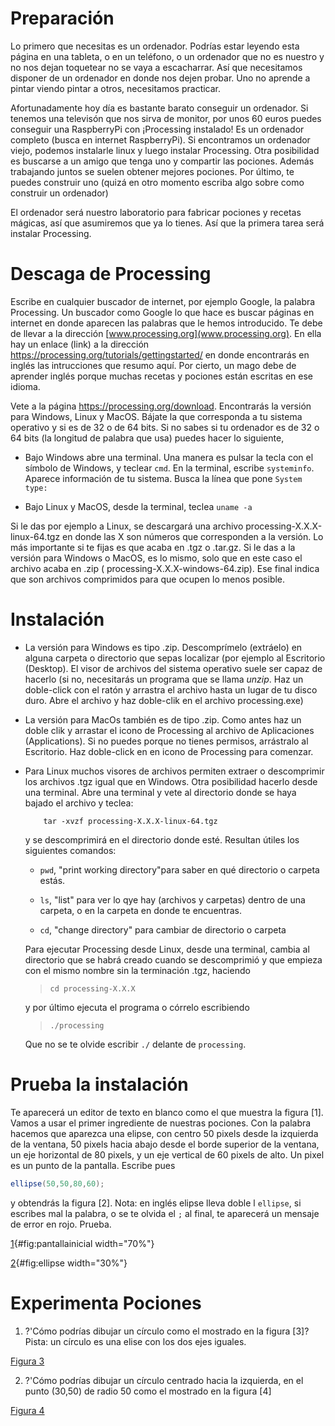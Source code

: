 # Preparación

Lo primero que necesitas es un ordenador. Podrías estar leyendo esta
página en una tableta, o en un teléfono, o un ordenador que no es
nuestro y no nos dejan toquetear no se vaya a escacharrar. Así que
necesitamos disponer de un ordenador en donde nos dejen probar. Uno no
aprende a pintar viendo pintar a otros, necesitamos practicar.

Afortunadamente hoy día es bastante barato conseguir un ordenador. Si
tenemos una televisón que nos sirva de monitor, por unos 60 euros puedes
conseguir una RaspberryPi con ¡Processing instalado! Es un ordenador
completo (busca en internet RaspberryPi). Si encontramos un ordenador
viejo, podemos instalarle linux y luego instalar Processing. Otra
posibilidad es buscarse a un amigo que tenga uno y compartir las
pociones. Además trabajando juntos se suelen obtener mejores pociones.
Por último, te puedes construir uno (quizá en otro momento escriba algo
sobre como construir un ordenador)

El ordenador será nuestro laboratorio para fabricar pociones y recetas
mágicas, así que asumiremos que ya lo tienes. Así que la primera tarea
será instalar Processing.

# Descaga de Processing

Escribe en cualquier buscador de internet, por ejemplo Google, la
palabra Processing. Un buscador como Google lo que hace es buscar
páginas en internet en donde aparecen las palabras que le hemos
introducido. Te debe de llevar a la dirección
[www.processing.org](www.processing.org). En ella hay un enlace (link) a
la dirección <https://processing.org/tutorials/gettingstarted/> en donde
encontrarás en inglés las intrucciones que resumo aquí. Por cierto, un
mago debe de aprender inglés porque muchas recetas y pociones están
escritas en ese idioma.

Vete a la página <https://processing.org/download>. Encontrarás la
versión para Windows, Linux y MacOS. Bájate la que corresponda a tu
sistema operativo y si es de 32 o de 64 bits. Si no sabes si tu
ordenador es de 32 o 64 bits (la longitud de palabra que usa) puedes
hacer lo siguiente,

-   Bajo Windows abre una terminal. Una manera es pulsar la tecla con el
    símbolo de Windows, y teclear `cmd`. En la terminal, escribe
    `systeminfo`. Aparece información de tu sistema. Busca la línea que
    pone `System type:`

-   Bajo Linux y MacOS, desde la terminal, teclea `uname -a`

Si le das por ejemplo a Linux, se descargará una archivo
processing-X.X.X-linux-64.tgz en donde las X son números que
corresponden a la versión. Lo más importante si te fijas es que acaba en
.tgz o .tar.gz. Si le das a la versión para Windows o MacOS, es lo
mismo, solo que en este caso el archivo acaba en .zip (
processing-X.X.X-windows-64.zip). Ese final indica que son archivos
comprimidos para que ocupen lo menos posible.

# Instalación

-   La versión para Windows es tipo .zip. Descomprímelo (extráelo) en
    alguna carpeta o directorio que sepas localizar (por ejemplo al
    Escritorio (Desktop). El visor de archivos del sistema operativo
    suele ser capaz de hacerlo (si no, necesitarás un programa que se
    llama *unzip*. Haz un doble-click con el ratón y arrastra el archivo
    hasta un lugar de tu disco duro. Abre el archivo y haz doble-clik en
    el archivo processing.exe)

-   La versión para MacOs también es de tipo .zip. Como antes haz un
    doble clik y arrastar el icono de Processing al archivo de
    Aplicaciones (Applications). Si no puedes porque no tienes permisos,
    arrástralo al Escritorio. Haz doble-click en en icono de Processing
    para comenzar.

-   Para Linux muchos visores de archivos permiten extraer o
    descomprimir los archivos .tgz igual que en Windows. Otra
    posibilidad hacerlo desde una terminal. Abre una terminal y vete al
    directorio donde se haya bajado el archivo y teclea:

    ``` {.shell}
        tar -xvzf processing-X.X.X-linux-64.tgz  
    ```

    y se descomprimirá en el directorio donde esté. Resultan útiles los
    siguientes comandos:

    -   `pwd`, "print working directory"para saber en qué directorio o
        carpeta estás.

    -   `ls`, "list" para ver lo qye hay (archivos y carpetas) dentro de
        una carpeta, o en la carpeta en donde te encuentras.

    -   `cd`, "change directory" para cambiar de directorio o carpeta

    Para ejecutar Processing desde Linux, desde una terminal, cambia al
    directorio que se habrá creado cuando se descomprimió y que empieza
    con el mismo nombre sin la terminación .tgz, haciendo

    > `cd processing-X.X.X`

    y por último ejecuta el programa o córrelo escribiendo

    > `./processing`

    Que no se te olvide escribir `./` delante de `processing`.

# Prueba la instalación

Te aparecerá un editor de texto en blanco como el que muestra la figura
[1]. Vamos a usar el primer ingrediente de
nuestras pociones. Con la palabra hacemos que aparezca una elipse, con
centro 50 pixels desde la izquierda de la ventana, 50 pixels hacia abajo
desde el borde superior de la ventana, un eje horizontal de 80 pixels, y
un eje vertical de 60 pixels de alto. Un pixel es un punto de la
pantalla. Escribe pues

``` {.java bgcolor="olive!10"}
ellipse(50,50,80,60);    
```

y obtendrás la figura [2]. Nota: en inglés elipse lleva doble l
`ellipse`, si escribes mal la palabra, o se te olvida el `;` al final,
te aparecerá un mensaje de error en rojo. Prueba.

[1](pictures/pantallainicial.png){#fig:pantallainicial width="70%"}

[2](pictures/ellipse.png){#fig:ellipse width="30%"}

# Experimenta Pociones

1.  ?'Cómo podrías dibujar un círculo como el mostrado en la figura
    [3]? Pista: un círculo es una elise con los dos ejes iguales.

[Figura 3](pictures/circle.png)

2.  ?'Cómo podrías dibujar un círculo centrado hacia la izquierda, en el
    punto (30,50) de radio 50 como el mostrado en la figura
    [4]
    
[Figura 4](pictures/circle1.png)
